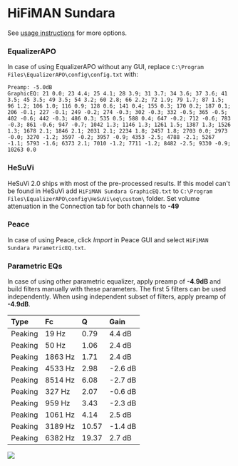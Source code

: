 # HiFiMAN Sundara
See [usage instructions](https://github.com/jaakkopasanen/AutoEq#usage) for more options.

### EqualizerAPO
In case of using EqualizerAPO without any GUI, replace `C:\Program Files\EqualizerAPO\config\config.txt`
with:
```
Preamp: -5.0dB
GraphicEQ: 21 0.0; 23 4.4; 25 4.1; 28 3.9; 31 3.7; 34 3.6; 37 3.6; 41 3.5; 45 3.5; 49 3.5; 54 3.2; 60 2.8; 66 2.2; 72 1.9; 79 1.7; 87 1.5; 96 1.2; 106 1.0; 116 0.9; 128 0.6; 141 0.4; 155 0.3; 170 0.2; 187 0.1; 206 -0.1; 227 -0.1; 249 -0.2; 274 -0.3; 302 -0.3; 332 -0.5; 365 -0.5; 402 -0.6; 442 -0.3; 486 0.3; 535 0.5; 588 0.4; 647 -0.2; 712 -0.6; 783 -0.3; 861 -0.6; 947 -0.7; 1042 1.3; 1146 1.3; 1261 1.5; 1387 1.3; 1526 1.3; 1678 2.1; 1846 2.1; 2031 2.1; 2234 1.8; 2457 1.8; 2703 0.0; 2973 -0.0; 3270 -1.2; 3597 -0.2; 3957 -0.9; 4353 -2.5; 4788 -2.1; 5267 -1.1; 5793 -1.6; 6373 2.1; 7010 -1.2; 7711 -1.2; 8482 -2.5; 9330 -0.9; 10263 0.0
```

### HeSuVi
HeSuVi 2.0 ships with most of the pre-processed results. If this model can't be found in HeSuVi add
`HiFiMAN Sundara GraphicEQ.txt` to `C:\Program Files\EqualizerAPO\config\HeSuVi\eq\custom\` folder.
Set volume attenuation in the Connection tab for both channels to **-49**

### Peace
In case of using Peace, click *Import* in Peace GUI and select `HiFiMAN Sundara ParametricEQ.txt`.

### Parametric EQs
In case of using other parametric equalizer, apply preamp of **-4.9dB** and build filters manually
with these parameters. The first 5 filters can be used independently.
When using independent subset of filters, apply preamp of **-4.9dB**.

| Type    | Fc      |     Q | Gain    |
|:--------|:--------|:------|:--------|
| Peaking | 19 Hz   |  0.79 | 4.4 dB  |
| Peaking | 50 Hz   |  1.06 | 2.4 dB  |
| Peaking | 1863 Hz |  1.71 | 2.4 dB  |
| Peaking | 4533 Hz |  2.98 | -2.6 dB |
| Peaking | 8514 Hz |  6.08 | -2.7 dB |
| Peaking | 327 Hz  |  2.07 | -0.6 dB |
| Peaking | 959 Hz  |  3.43 | -2.3 dB |
| Peaking | 1061 Hz |  4.14 | 2.5 dB  |
| Peaking | 3189 Hz | 10.57 | -1.4 dB |
| Peaking | 6382 Hz | 19.37 | 2.7 dB  |

![](https://raw.githubusercontent.com/jaakkopasanen/AutoEq/master/results/innerfidelity/sbaf-serious/HiFiMAN%20Sundara/HiFiMAN%20Sundara.png)